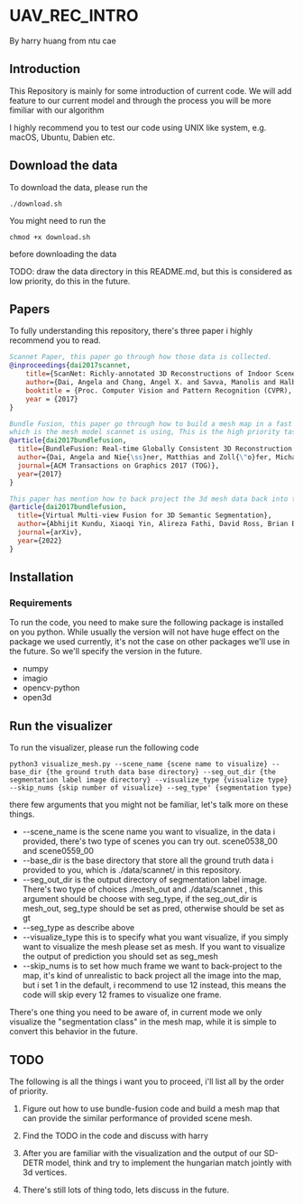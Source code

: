# UAV_REC_INTRO

By harry huang from ntu cae

## Introduction

This Repository is mainly for some introduction of current code. We will add feature to our current model and through the process you will be more fimiliar with our algorithm

I highly recommend you to test our code using UNIX like system, e.g. macOS, Ubuntu, Dabien etc.

## Download the data

To download the data, please run the

```
./download.sh
```

You might need to run the

```
chmod +x download.sh
```

before downloading the data

TODO:
draw the data directory in this README.md, but this is considered as low priority, do this in the future.

## Papers

To fully understanding this repository, there's three paper i highly recommend you to read.

```bibtex
Scannet Paper, this paper go through how those data is collected.
@inproceedings{dai2017scannet,
    title={ScanNet: Richly-annotated 3D Reconstructions of Indoor Scenes},
    author={Dai, Angela and Chang, Angel X. and Savva, Manolis and Halber, Maciej and Funkhouser, Thomas and Nie{\ss}ner, Matthias},
    booktitle = {Proc. Computer Vision and Pattern Recognition (CVPR), IEEE},
    year = {2017}
}
```

```bibtex
Bundle Fusion, this paper go through how to build a mesh map in a fast way,
which is the mesh model scannet is using, This is the high priority task you need to do.
@article{dai2017bundlefusion,
  title={BundleFusion: Real-time Globally Consistent 3D Reconstruction using On-the-fly Surface Re-integration},
  author={Dai, Angela and Nie{\ss}ner, Matthias and Zoll{\"o}fer, Michael and Izadi, Shahram and Theobalt, Christian},
  journal={ACM Transactions on Graphics 2017 (TOG)},
  year={2017}
}
```

```bibtex
This paper has mention how to back project the 3d mesh data back into the image plane
@article{dai2017bundlefusion,
  title={Virtual Multi-view Fusion for 3D Semantic Segmentation},
  author={Abhijit Kundu, Xiaoqi Yin, Alireza Fathi, David Ross, Brian Brewington, Thomas Funkhouser, Caroline Pantofaru},
  journal={arXiv},
  year={2022}
}
```

## Installation

### Requirements

To run the code, you need to make sure the following package is installed on you python. While usually the version will not have huge effect on the package we used currently, it's not the case on other packages we'll use in the future. So we'll specify the version in the future.

- numpy
- imagio
- opencv-python
- open3d

## Run the visualizer

To run the visualizer, please run the following code

```
python3 visualize_mesh.py --scene_name {scene name to visualize} --base_dir {the ground truth data base directory} --seg_out_dir {the segmentation label image directory} --visualize_type {visualize type} --skip_nums {skip number of visualize} --seg_type' {segmentation type}
```

there few arguments that you might not be familiar, let's talk more on these things.

- --scene_name is the scene name you want to visualize, in the data i provided, there's two type of scenes you can try out. scene0538_00 and scene0559_00
- --base_dir is the base directory that store all the ground truth data i provided to you, which is ./data/scannet/ in this repository.
- --seg_out_dir is the output directory of segmentation label image. There's two type of choices ./mesh_out and ./data/scannet , this argument should be choose with seg_type, if the seg_out_dir is mesh_out, seg_type should be set as pred, otherwise should be set as gt
- --seg_type as describe above
- --visualize_type this is to specify what you want visualize, if you simply want to visualize the mesh please set as mesh. If you want to visualize the output of prediction you should set as seg_mesh
- --skip_nums is to set how much frame we want to back-project to the map, it's kind of unrealistic to back project all the image into the map, but i set 1 in the default, i recommend to use 12 instead, this means the code will skip every 12 frames to visualize one frame.

There's one thing you need to be aware of, in current mode we only visualize the "segmentation class" in the mesh map, while it is simple to convert this behavior in the future.

## TODO

The following is all the things i want you to proceed, i'll list all by the order of priority.

1. Figure out how to use bundle-fusion code and build a mesh map that can provide the similar performance of provided scene mesh.

2. Find the TODO in the code and discuss with harry

3. After you are familiar with the visualization and the output of our SD-DETR model, think and try to implement the hungarian match jointly with 3d vertices.

4. There's still lots of thing todo, lets discuss in the future.
